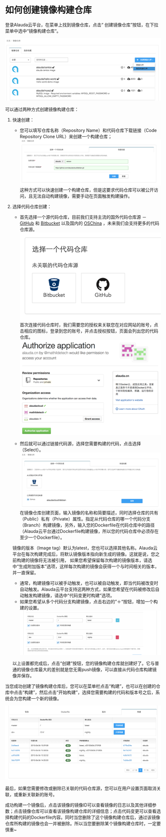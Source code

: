 # 如何创建镜像构建仓库

登录Alauda云平台，在菜单上找到镜像仓库，点击“ 创建镜像仓库”按钮，在下拉菜单中选中“镜像构建仓库“。

![](../../images/feature/image-building/create-1.png)

可以通过两种方式创建镜像构建仓库：

1. 快速创建：

    * 您可以填写仓库名称（Repository Name）和代码仓库下载链接（Code Repository Clone URL）来创建一个构建仓库；
    ![](../../images/feature/image-building/create-2.png)
    这种方式可以快速创建一个构建仓库，但是这要求代码仓库可以被公开访问，且无法自动构建镜像，需要手动在页面触发构建操作。

2. 选择代码仓库创建：

    * 首先选择一个源代码仓库，目前我们支持主流的国外代码仓库源 － [GitHub](https://github.com/) 和 [Bitbucket](https://bitbucket.org/) 以及国内的 [OSChina](https://git.oschina.net/) ，未来我们会支持更多的代码仓库源。
    ![](../../images/feature/image-building/create-3.png)
    首次连接代码仓库时，我们需要您的授权来关联您在对应网站的账号，点击相应的图标，登录到您的账号，并点击授权按钮，页面会列出您的代码仓库。
    ![](../../images/feature/image-building/auth.png)

    * 然后就可以通过链接代码源，选择您需要构建的代码，点击选择（Select）。
    ![](../../images/feature/image-building/create-4.png)
    在镜像仓库创建页面，输入镜像的名称和简要描述，同时选择仓库的共有（Public）私有（Private）属性。指定从代码仓库的哪一个代码分支（Branch）构建镜像，另外，输入您的Dockerfile在代码仓库中的路径（Alauda云平台通过Dockerfile构建镜像，所以您的代码仓库中必须存在至少一个Dockerfile）。

    镜像的版本（Image tag）默认为latest，您也可以选择其他名称。Alauda云平台在每次构建完成后，将默认镜像版本指向新生成的镜像。这就是说，您之前构建的镜像将无法被引用， 如果您希望保留每次构建的镜像版本，请选中“生成附加版本”选项，这样每次构建的镜像会获得一个与时间相关的版本，并一直保留。

    * 通常，构建镜像可以被手动触发，也可以被自动触发，即当代码被改变时自动触发。Alauda云平台支持这两种方式，如果您希望在代码被修改后自动触发构建镜像，请选中“代码变更时构建“选项。
    * 如果您希望从多个代码分支构建镜像，点击右边的”＋“按钮，增加一个构建的设置。
    ![](../../images/feature/image-building/create-5.png)

    以上设置都完成后，点击“创建”按钮，您的镜像构建仓库就创建好了。它与普通的镜像仓库最大的差别就是您无需push镜像，可以直接从代码仓库构建镜像并保存。

当您成功创建了镜像构建仓库后，您可以在菜单栏点击“构建”，也可以在创建的仓库中点击“构建”，然后点击“开始构建”，选择您需要构建的代码和版本号之后，系统会为您构建一个新的镜像。

![](../../images/feature/image-building/create-6.png)

最后，如果您需要修改或删除已关联的代码仓库源，您可以在用户设置页面取消关联，或重新关联新的账号。

成功构建一个镜像后，点击该镜像的镜像ID可以查看镜像的日志以及其他详细参数；点击镜像仓库可以查看该镜像构建仓库的详细信息；点击代码变更可以查看选择构建代码的Dockerfile内容。同时当您删除了这个镜像构建仓库后，通过该镜像仓库所构建的镜像也会一并被删除。所以当您要删除某个镜像构建仓库时，一定要慎重~

 
